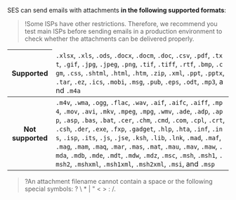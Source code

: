 SES can send emails with attachments **in the following supported formats**:
>!Some ISPs have other restrictions. Therefore, we recommend you test main ISPs before sending emails in a production environment to check whether the attachments can be delivered properly.

<table>
<thead>
<tr>
<th>Supported</th>
<td style="word-break: break-all"><code>.xlsx</code>, <code>.xls</code>, <code>.ods</code>, <code>.docx</code>, <code>.docm</code>, <code>.doc</code>, <code>.csv</code>, <code>.pdf</code>, <code>.txt</code>, <code>.gif</code>, <code>.jpg</code>, <code>.jpeg</code>, <code>.png</code>, <code>.tif</code>, <code>.tiff</code>, <code>.rtf</code>, <code>.bmp</code>, <code>.cgm</code>, <code>.css</code>, <code>.shtml</code>, <code>.html</code>, <code>.htm</code>, <code>.zip</code>, <code>.xml</code>, <code>.ppt</code>, <code>.pptx</code>, <code>.tar</code>, <code>.ez</code>, <code>.ics</code>, <code>.mobi</code>, <code>.msg</code>, <code>.pub</code>, <code>.eps</code>, <code>.odt</code>, <code>.mp3</code>, and <code>.m4a
</code></td></tr>
</thead>
<tbody><tr>
<th>Not supported</th>
<td style="word-break: break-all"><code>.m4v</code>, <code>.wma</code>, <code>.ogg</code>, <code>.flac</code>, <code>.wav</code>, <code>.aif</code>, <code>.aifc</code>, <code>.aiff</code>, <code>.mp4</code>, <code>.mov</code>, <code>.avi</code>, <code>.mkv</code>, <code>.mpeg</code>, <code>.mpg</code>, <code>.wmv</code>, <code>.ade</code>, <code>.adp</code>, <code>.app</code>, <code>.asp</code>, <code>.bas</code>, <code>.bat</code>, <code>.cer</code>, <code>.chm</code>, <code>.cmd</code>, <code>.com</code>, <code>.cpl</code>, <code>.crt</code>, <code>.csh</code>, <code>.der</code>, <code>.exe</code>, <code>.fxp</code>, <code>.gadget</code>, <code>.hlp</code>, <code>.hta</code>, <code>.inf</code>, <code>.ins</code>, <code>.isp</code>, <code>.its</code>, <code>.js</code>, <code>.jse</code>, <code>.ksh</code>, <code>.lib</code>, <code>.lnk</code>, <code>.mad</code>, <code>.maf</code>, <code>.mag</code>, <code>.mam</code>, <code>.maq</code>, <code>.mar</code>, <code>.mas</code>, <code>.mat</code>, <code>.mau</code>, <code>.mav</code>, <code>.maw</code>, <code>.mda</code>, <code>.mdb</code>, <code>.mde</code>, <code>.mdt</code>, <code>.mdw</code>, <code>.mdz</code>, <code>.msc</code>, <code>.msh</code>, <code>.msh1</code>, <code>.msh2</code>, <code>.mshxml</code>, <code>.msh1xml</code>, <code>.msh2xml</code>, <code>.msi</code>, and <code>.msp</code></td>
</tr>
</tbody></table>

>?An attachment filename cannot contain a space or the following special symbols: ? \ * | " < > : /.

